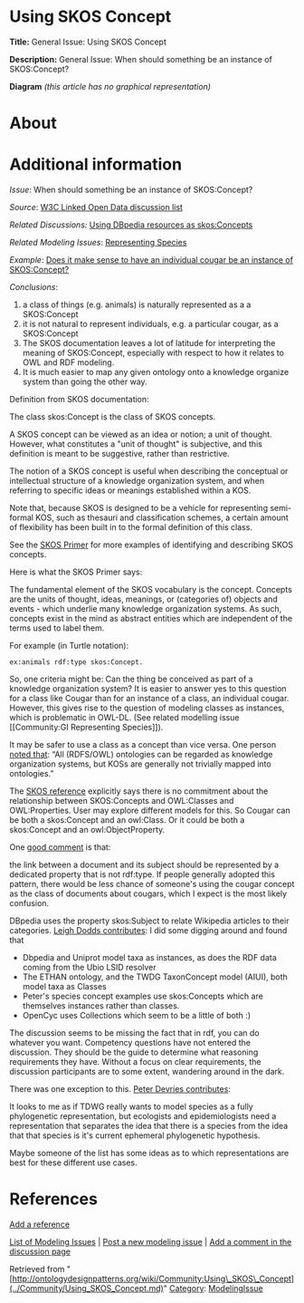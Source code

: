 #  Using SKOS Concept


__Title:__ General Issue: Using SKOS Concept


__Description:__ General Issue: When should something be an instance of SKOS:Concept? 


__Diagram__
_(this article has no graphical representation)_



#  About


  




#  Additional information


_Issue_: When should something be an instance of SKOS:Concept?


_Source_: [W3C Linked Open Data discussion list](http://lists.w3.org/Archives/Public/public-lod/ "http://lists.w3.org/Archives/Public/public-lod/")


_Related Discussions:_ [Using DBpedia resources as skos:Concepts](http://markmail.org/message/hgnfj4uimr4mx7yx "http://markmail.org/message/hgnfj4uimr4mx7yx")


_Related Modeling Issues_: [Representing Species](../Community/Representing_Species.md "Community:Representing Species")


_Example_: [Does it make sense to have an individual cougar be an instance of SKOS:Concept?](http://lists.w3.org/Archives/Public/public-lod/2009Dec/0034.html "http://lists.w3.org/Archives/Public/public-lod/2009Dec/0034.html")


_Conclusions_: 



1. a class of things (e.g. animals) is naturally represented as a a SKOS:Concept
2. it is not natural to represent individuals, e.g. a particular cougar, as a SKOS:Concept
3. The SKOS documentation leaves a lot of latitude for interpreting the meaning of SKOS:Concept, especially with respect to how it relates to OWL and RDF modeling.
4. It is much easier to map any given ontology onto a knowledge organize system than going the other way.


  

Definition from SKOS documentation:


The class skos:Concept is the class of SKOS concepts.


A SKOS concept can be viewed as an idea or notion; a unit of thought. However, what constitutes a "unit of thought" is subjective, and this definition is meant to be suggestive, rather than restrictive. 


The notion of a SKOS concept is useful when describing the conceptual or intellectual structure of a knowledge organization system, and when referring to specific ideas or meanings established within a KOS.


Note that, because SKOS is designed to be a vehicle for representing semi-formal KOS, such as thesauri and classification schemes, a certain amount of flexibility has been built in to the formal definition of this class.


See the [SKOS Primer](http://www.w3.org/TR/skos-primer "http://www.w3.org/TR/skos-primer") for more examples of identifying and describing SKOS concepts.


  

Here is what the SKOS Primer says:


The fundamental element of the SKOS vocabulary is the concept. Concepts are the units of thought, ideas, meanings, or (categories of) objects and events - which underlie many knowledge organization systems. As such, concepts exist in the mind as abstract entities which are independent of the terms used to label them.


<snip>


For example (in Turtle notation):




```
ex:animals rdf:type skos:Concept.

```

So, one criteria might be: Can the thing be conceived as part of a knowledge organization system? It is easier to answer yes to this question for a class like Cougar than for an instance of a class, an individual cougar. However, this gives rise to the question of modeling classes as instances, which is problematic in OWL-DL. (See related modelling issue [[Community:GI Representing Species]]).


  

It may be safer to use a class as a concept than vice versa. One person [noted that](http://lists.w3.org/Archives/Public/public-lod/2009Dec/0044.html "http://lists.w3.org/Archives/Public/public-lod/2009Dec/0044.html"): “All (RDFS/OWL) ontologies can be regarded as knowledge organization systems, but KOSs are generally not trivially mapped into ontologies.”


  

The [SKOS reference](http://www.w3.org/TR/2009/CR-skos-reference-20090317/#concepts "http://www.w3.org/TR/2009/CR-skos-reference-20090317/#concepts") explicitly says there is no commitment about the relationship between SKOS:Concepts and OWL:Classes and OWL:Properties. User may explore different models for this. So Cougar can be both a skos:Concept and an owl:Class. Or it could be both a skos:Concept and an owl:ObjectProperty. 


  

One [good comment](http://www.mail-archive.com/public-lod@w3.org/msg04031.html "http://www.mail-archive.com/public-lod@w3.org/msg04031.html") is that: 


the link between a document and its subject should be represented by a dedicated property that is not rdf:type. If people generally adopted this pattern, there would be less chance of someone's using the cougar concept as the class of documents about cougars, which I expect is the most likely confusion.


  

DBpedia uses the property skos:Subject to relate Wikipedia articles to their categories. [Leigh Dodds contributes](http://lists.w3.org/Archives/Public/public-lod/2009Dec/0145.html "http://lists.w3.org/Archives/Public/public-lod/2009Dec/0145.html"): I did some digging around and found that



* Dbpedia and Uniprot model taxa as instances, as does the RDF data coming from the Ubio LSID resolver
* The ETHAN ontology, and the TWDG TaxonConcept model (AIUI), both model taxa as Classes
* Peter's species concept examples use skos:Concepts which are themselves instances rather than classes.
* OpenCyc uses Collections which seem to be a little of both :)


  

The discussion seems to be missing the fact that in rdf, you can do whatever you want. Competency questions have not entered the discussion. They should be the guide to determine what reasoning requirements they have. Without a focus on clear requirements, the discussion participants are to some extent, wandering around in the dark.


There was one exception to this. [Peter Devries contributes](http://lists.w3.org/Archives/Public/public-lod/2009Dec/0147.html%20 "http://lists.w3.org/Archives/Public/public-lod/2009Dec/0147.html%20"): 


It looks to me as if TDWG really wants to model species as a fully phylogenetic representation, but ecologists and epidemiologists need a representation that separates the idea that there is a species from the idea that that species is it's current ephemeral phylogenetic hypothesis.


Maybe someone of the list has some ideas as to which representations are best for these different use cases.



#  References


[Add a reference](index.php@title=Odp%253AAdd_reference&subject=Community%253AUsing+SKOS+Concept.html "http://ontologydesignpatterns.org/wiki/index.php?title=Odp:Add_reference&subject=Community%3AUsing+SKOS+Concept")


  




 [List of Modeling Issues](../Community/Main.md "Community:Main") | [Post a new modeling issue](../Community/PostModelingIssue.md "Community:PostModelingIssue") | [Add a comment in the discussion page](index.php@title=Odp%253AAdd_comment&target=Community_talk%253AUsing_SKOS_Concept.html#New_comment "http://ontologydesignpatterns.org/wiki/index.php?title=Odp:Add_comment&target=Community_talk:Using_SKOS_Concept#New_comment")


Retrieved from "[http://ontologydesignpatterns.org/wiki/Community:Using\_SKOS\_Concept](../Community/Using_SKOS_Concept.md)"
 [Category](http://ontologydesignpatterns.org/wiki/Special:Categories "Special:Categories"): [ModelingIssue](../Category/ModelingIssue.md "Category:ModelingIssue")